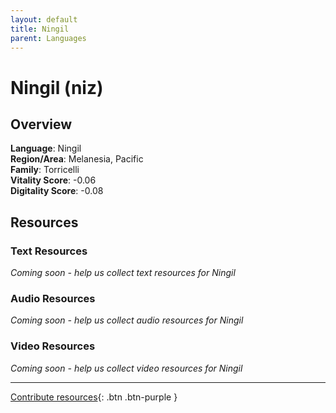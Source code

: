 ```yaml
---
layout: default
title: Ningil
parent: Languages
---
```


# Ningil (niz)

## Overview

**Language**: Ningil  
**Region/Area**: Melanesia, Pacific  
**Family**: Torricelli  
**Vitality Score**: -0.06  
**Digitality Score**: -0.08  

## Resources

### Text Resources
*Coming soon - help us collect text resources for Ningil*

### Audio Resources
*Coming soon - help us collect audio resources for Ningil*

### Video Resources
*Coming soon - help us collect video resources for Ningil*

---

[Contribute resources](https://fairtrain.github.io/){: .btn .btn-purple }
